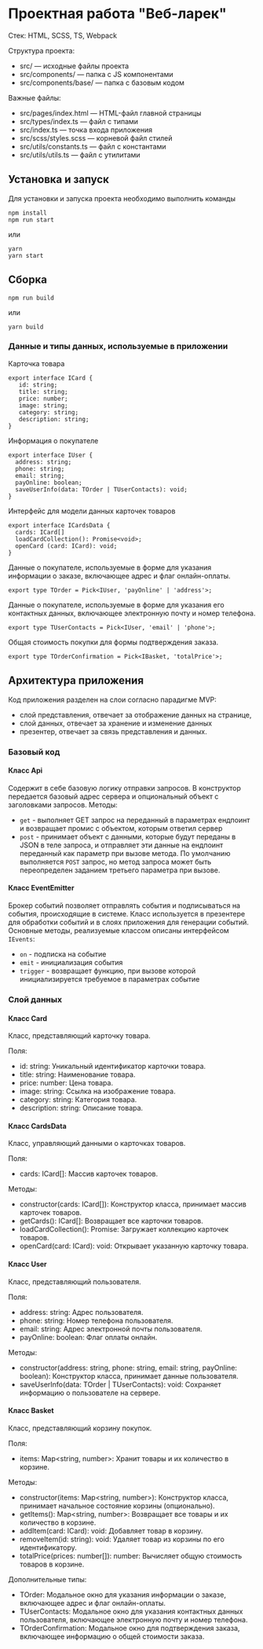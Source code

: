 # Проектная работа "Веб-ларек"

Стек: HTML, SCSS, TS, Webpack

Структура проекта:
- src/ — исходные файлы проекта
- src/components/ — папка с JS компонентами
- src/components/base/ — папка с базовым кодом

Важные файлы:
- src/pages/index.html — HTML-файл главной страницы
- src/types/index.ts — файл с типами
- src/index.ts — точка входа приложения
- src/scss/styles.scss — корневой файл стилей
- src/utils/constants.ts — файл с константами
- src/utils/utils.ts — файл с утилитами

## Установка и запуск
Для установки и запуска проекта необходимо выполнить команды

```
npm install
npm run start
```

или

```
yarn
yarn start
```
## Сборка

```
npm run build
```

или

```
yarn build
```

### Данные и типы данных, используемые в приложении
Карточка товара

```
export interface ICard {
   id: string;  
   title: string;
   price: number;
   image: string;
   category: string;
   description: string;
}
```

Информация о покупателе

```
export interface IUser {
  address: string;
  phone: string;
  email: string; 
  payOnline: boolean; 
  saveUserInfo(data: TOrder | TUserContacts): void;
}
```

Интерфейс для модели данных карточек товаров

```
export interface ICardsData {
  cards: ICard[]
  loadCardCollection(): Promise<void>;
  openCard (card: ICard): void;
}
```

Данные о покупателе, используемые в форме для указания информации о заказе, включающее адрес и флаг онлайн-оплаты.

```
export type TOrder = Pick<IUser, 'payOnline' | 'address'>; 
```

Данные о покупателе, используемые в форме для указания его контактных данных, включающее электронную почту и номер телефона.

```
export type TUserContacts = Pick<IUser, 'email' | 'phone'>; 
```

Общая стоимость покупки для формы подтверждения заказа. 

```
export type TOrderConfirmation = Pick<IBasket, 'totalPrice'>;
```


## Архитектура приложения

Код приложения разделен на слои согласно парадигме MVP: 
- слой представления, отвечает за отображение данных на странице, 
- слой данных, отвечает за хранение и изменение данных
- презентер, отвечает за связь представления и данных.

### Базовый код

#### Класс Api
Содержит в себе базовую логику отправки запросов. В конструктор передается базовый адрес сервера и опциональный объект с заголовками запросов.
Методы: 
- `get` - выполняет GET запрос на переданный в параметрах ендпоинт и возвращает промис с объектом, которым ответил сервер
- `post` - принимает объект с данными, которые будут переданы в JSON в теле запроса, и отправляет эти данные на ендпоинт переданный как параметр при вызове метода. По умолчанию выполняется `POST` запрос, но метод запроса может быть переопределен заданием третьего параметра при вызове.

#### Класс EventEmitter
Брокер событий позволяет отправлять события и подписываться на события, происходящие в системе. Класс используется в презентере для обработки событий и в слоях приложения для генерации событий.  
Основные методы, реализуемые классом описаны интерфейсом `IEvents`:
- `on` - подписка на событие
- `emit` - инициализация события
- `trigger` - возвращает функцию, при вызове которой инициализируется требуемое в параметрах событие   

### Слой данных

#### Класс Card
Класс, представляющий карточку товара.

Поля:
- id: string: Уникальный идентификатор карточки товара.
- title: string: Наименование товара.
- price: number: Цена товара.
- image: string: Ссылка на изображение товара.
- category: string: Категория товара.
- description: string: Описание товара.

#### Класс CardsData
Класс, управляющий данными о карточках товаров.

Поля:
- cards: ICard[]: Массив карточек товаров.

Методы:
- constructor(cards: ICard[]): Конструктор класса, принимает массив карточек товаров.
- getCards(): ICard[]: Возвращает все карточки товаров.
- loadCardCollection(): Promise<void>: Загружает коллекцию карточек товаров.
- openCard(card: ICard): void: Открывает указанную карточку товара.

#### Класс User
Класс, представляющий пользователя.

Поля:
- address: string: Адрес пользователя.
- phone: string: Номер телефона пользователя.
- email: string: Адрес электронной почты пользователя.
- payOnline: boolean: Флаг оплаты онлайн.

Методы:
- constructor(address: string, phone: string, email: string, payOnline: boolean): Конструктор класса, принимает данные пользователя.
- saveUserInfo(data: TOrder | TUserContacts): void: Сохраняет информацию о пользователе на сервере.


#### Класс Basket
Класс, представляющий корзину покупок.

Поля:
- items: Map<string, number>: Хранит товары и их количество в корзине.

Методы:
- constructor(items: Map<string, number>): Конструктор класса, принимает начальное состояние корзины (опционально).
- getItems(): Map<string, number>: Возвращает все товары и их количество в корзине.
- addItem(card: ICard): void: Добавляет товар в корзину.
- removeItem(id: string): void: Удаляет товар из корзины по его идентификатору.
- totalPrice(prices: number[]): number: Вычисляет общую стоимость товаров в корзине.

Дополнительные типы:
- TOrder: Модальное окно для указания информации о заказе, включающее адрес и флаг онлайн-оплаты.
- TUserContacts: Модальное окно для указания контактных данных пользователя, включающее электронную почту и номер телефона.
- TOrderConfirmation: Модальное окно для подтверждения заказа, включающее информацию о общей стоимости заказа.
